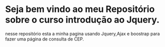 # Seja bem vindo ao meu Repositório sobre o curso introdução ao Jquery.

nesse repositório esta a minha pagina usando Jquery,Ajax e boostrap para fazer uma página de consulta de CEP.